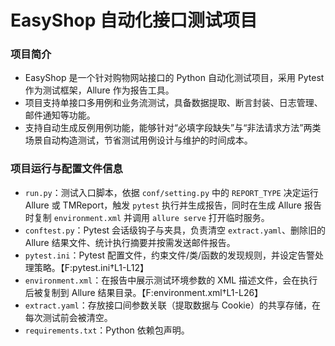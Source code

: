 # EasyShop 自动化接口测试项目

### 项目简介
- EasyShop 是一个针对购物网站接口的 Python 自动化测试项目，采用 Pytest 作为测试框架，Allure 作为报告工具。
- 项目支持单接口多用例和业务流测试，具备数据提取、断言封装、日志管理、邮件通知等功能。
- 支持自动生成反例用例功能，能够针对“必填字段缺失”与“非法请求方法”两类场景自动构造测试，节省测试用例设计与维护的时间成本。

### 项目运行与配置文件信息
- `run.py`：测试入口脚本，依据 `conf/setting.py` 中的 `REPORT_TYPE` 决定运行 Allure 或 TMReport，触发 `pytest` 执行并生成报告，同时在生成 Allure 报告时复制 `environment.xml` 并调用 `allure serve` 打开临时服务。
- `conftest.py`：Pytest 会话级钩子与夹具，负责清空 `extract.yaml`、删除旧的 Allure 结果文件、统计执行摘要并按需发送邮件报告。
- `pytest.ini`：Pytest 配置文件，约束文件/类/函数的发现规则，并设定告警处理策略。【F:pytest.ini†L1-L12】
- `environment.xml`：在报告中展示测试环境参数的 XML 描述文件，会在执行后被复制到 Allure 结果目录。【F:environment.xml†L1-L26】
- `extract.yaml`：存放接口间参数关联（提取数据与 Cookie）的共享存储，在每次测试前会被清空。
- `requirements.txt`：Python 依赖包声明。

